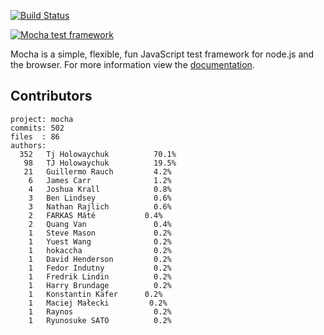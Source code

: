  [![Build Status](https://secure.travis-ci.org/visionmedia/mocha.png)](http://travis-ci.org/visionmedia/mocha)

  [![Mocha test framework](http://f.cl.ly/items/3l1k0n2A1U3M1I1L210p/Screen%20Shot%202012-02-24%20at%202.21.43%20PM.png)](http://visionmedia.github.com/mocha)

  Mocha is a simple, flexible, fun JavaScript test framework for node.js and the browser. For more information view the [documentation](http://visionmedia.github.com/mocha).

## Contributors

```
project: mocha
commits: 502
files  : 86
authors: 
  352	Tj Holowaychuk          70.1%
   98	TJ Holowaychuk          19.5%
   21	Guillermo Rauch         4.2%
    6	James Carr              1.2%
    4	Joshua Krall            0.8%
    3	Ben Lindsey             0.6%
    3	Nathan Rajlich          0.6%
    2	FARKAS Máté           0.4%
    2	Quang Van               0.4%
    1	Steve Mason             0.2%
    1	Yuest Wang              0.2%
    1	hokaccha                0.2%
    1	David Henderson         0.2%
    1	Fedor Indutny           0.2%
    1	Fredrik Lindin          0.2%
    1	Harry Brundage          0.2%
    1	Konstantin Käfer      0.2%
    1	Maciej Małecki         0.2%
    1	Raynos                  0.2%
    1	Ryunosuke SATO          0.2%
```
